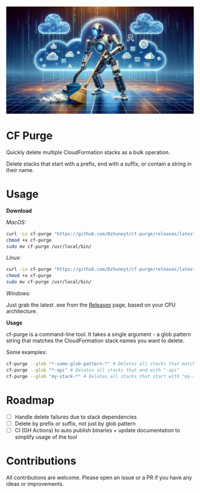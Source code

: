 ![](./docs/cf-purge.webp)

# CF Purge

Quickly delete multiple CloudFormation stacks as a bulk operation.

Delete stacks that start with a prefix, end with a
suffix, or contain a string in their name.

# Usage

**Download**

_MacOS:_

```bash
curl -Lo cf-purge "https://github.com/Dzhuneyt/cf-purge/releases/latest/download/cf-purge-darwin-$(uname -m)"
chmod +x cf-purge
sudo mv cf-purge /usr/local/bin/
```

_Linux:_

```bash
curl -Lo cf-purge "https://github.com/Dzhuneyt/cf-purge/releases/latest/download/cf-purge-linux-$(uname -m)"
chmod +x cf-purge
sudo mv cf-purge /usr/local/bin/
```

_Windows:_

Just grab the latest .exe from the [Releases](https://github.com/Dzhuneyt/cf-purge/releases) page, based on your CPU
architecture.

**Usage**

cf-purge is a command-line tool. It takes a single argument - a glob pattern string that matches the CloudFormation
stack names you want to delete.

Some examples:

```bash
cf-purge --glob "*-some-glob-pattern-*" # Deletes all stacks that match the glob pattern
cf-purge --glob "*-api" # Deletes all stacks that end with "-api"
cf-purge --glob "my-stack-*" # Deletes all stacks that start with "my-stack-"
```

# Roadmap

- [ ] Handle delete failures due to stack dependencies
- [ ] Delete by prefix or suffix, not just by glob pattern
- [ ] CI (GH Actions) to auto publish binaries + update documentation to simplify usage of the tool

# Contributions

All contributions are welcome. Please open an issue or a PR if you have any ideas or improvements.

